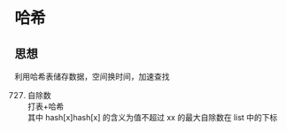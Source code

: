 # 哈希
## 思想
利用哈希表储存数据，空间换时间，加速查找
   
   
727. 自除数   
打表+哈希   
其中 hash[x]hash[x] 的含义为值不超过 xx 的最大自除数在 list 中的下标   
```java

```
